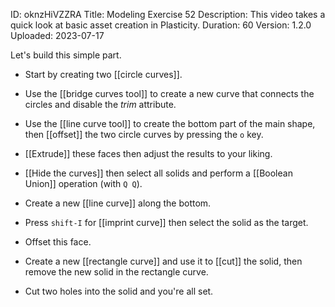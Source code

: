 ID: oknzHiVZZRA
Title: Modeling Exercise 52
Description: This video takes a quick look at basic asset creation in Plasticity.
Duration: 60
Version: 1.2.0
Uploaded: 2023-07-17

Let's build this simple part.

- Start by creating two [[circle curves]].

- Use the [[bridge curves tool]] to create a new curve that connects the circles and disable the *trim* attribute.

- Use the [[line curve tool]] to create the bottom part of the main shape, then [[offset]] the two circle curves by pressing the `o` key.

- [[Extrude]] these faces then adjust the results to your liking.

- [[Hide the curves]] then select all solids and perform a [[Boolean Union]] operation (with `Q Q`).

- Create a new [[line curve]] along the bottom.

- Press `shift-I` for [[imprint curve]] then select the solid as the target.

- Offset this face.

- Create a new [[rectangle curve]] and use it to [[cut]] the solid, then remove the new solid in the rectangle curve.

- Cut two holes into the solid and you're all set.
